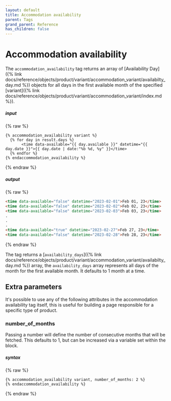 ```yaml
---
layout: default
title: Accommodation availability
parent: Tags
grand_parent: Reference
has_children: false
---
```


# Accommodation availability

The `accommodation_availability` tag returns an array of [Availability Day]({% link docs/reference/objects/product/variant/accommodation_variant/availabilty_day.md %}) objects for all days in the first available month of the specified [variant]({% link docs/reference/objects/product/variant/accommodation_variant/index.md %}).

##### input
{% raw %}
```liquid
{% accommodation_availability variant %}
  {% for day in result.days %}
       <time data-available="{{ day.available }}" datetime="{{ day.date }}">{{ day.date | date:"%b %d, %y" }}</time>
  {% endfor %}
{% endaccommodation_availability %}
```
{% endraw %}

##### output
{% raw %}
```html
<time data-available="false" datetime="2023-02-01">Feb 01, 23</time>
<time data-available="false" datetime="2023-02-02">Feb 02, 23</time>
<time data-available="false" datetime="2023-02-03">Feb 03, 23</time>
.
.
.
<time data-available="true" datetime="2023-02-27">Feb 27, 23</time>
<time data-available="false" datetime="2023-02-28">Feb 28, 23</time>
```
{% endraw %}

The tag returns a [`availability_days`]({% link docs/reference/objects/product/variant/accommodation_variant/availabilty_day.md %}) array, the `availability_days` array represents all days of the month for the first available month. It defaults to 1 month at a time.


## Extra parameters

It's possible to use any of the following attributes in the accommodation availability tag itself, this is useful for building a page responsible for a specific type of product.

### number_of_months
Passing a number will define the number of consecutive months that will be fetched. This defaults to 1, but can be increased via a variable set within the block.

##### syntax
{% raw %}
```
{% accommodation_availability variant, number_of_months: 2 %}
{% endaccommodation_availability %}
```
{% endraw %}